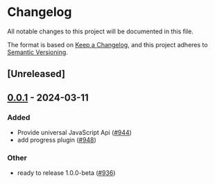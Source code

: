 # Changelog
All notable changes to this project will be documented in this file.

The format is based on [Keep a Changelog](https://keepachangelog.com/en/1.0.0/),
and this project adheres to [Semantic Versioning](https://semver.org/spec/v2.0.0.html).

## [Unreleased]

## [0.0.1](https://github.com/ErKeLost/farm/releases/tag/farmfe_plugin_progress-v0.0.1) - 2024-03-11

### Added
- Provide universal JavaScript Api ([#944](https://github.com/ErKeLost/farm/pull/944))
- add progress plugin ([#948](https://github.com/ErKeLost/farm/pull/948))

### Other
- ready to release 1.0.0-beta ([#936](https://github.com/ErKeLost/farm/pull/936))
